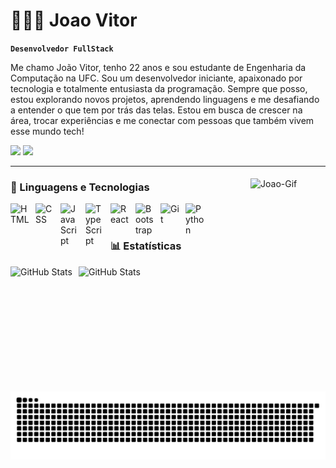 # 👨🏽‍💻 Joao Vitor

**`Desenvolvedor FullStack`**

Me chamo João Vitor, tenho 22 anos e sou estudante de Engenharia da Computação na UFC. Sou um desenvolvedor iniciante, apaixonado por tecnologia e totalmente entusiasta da programação. Sempre que posso, estou explorando novos projetos, aprendendo linguagens e me desafiando a entender o que tem por trás das telas. Estou em busca de crescer na área, trocar experiências e me conectar com pessoas que também vivem esse mundo tech!
<div> 

  <a href="https://instagram.com/_jvitorsilva0" target="_blank"><img src="https://img.shields.io/badge/-Instagram-%23E4405F?style=for-the-badge&logo=instagram&logoColor=white" target="_blank"></a>
  <a href = "mailto:jvitorsilvadn@gmail.com"><img src="https://img.shields.io/badge/-Gmail-%23333?style=for-the-badge&logo=gmail&logoColor=white" target="_blank"></a>
  
</div>

---

### 🤖 Linguagens e Tecnologias

<img 
    align="left" 
    alt="HTML"
    title="HTML" 
    width="30px" 
    style="padding-right: 10px;" 
    src="https://cdn.jsdelivr.net/gh/devicons/devicon@latest/icons/html5/html5-original.svg" 
/>
<img 
    align="left" 
    alt="CSS" 
    title="CSS"
    width="30px" 
    style="padding-right: 10px;" 
    src="https://cdn.jsdelivr.net/gh/devicons/devicon@latest/icons/css3/css3-original.svg" 
/>
<img 
    align="left" 
    alt="JavaScript" 
    title="JavaScript"
    width="30px" 
    style="padding-right: 10px;" 
    src="https://cdn.jsdelivr.net/gh/devicons/devicon@latest/icons/javascript/javascript-original.svg" 
/>
<img 
    align="left" 
    alt="TypeScript"
    title="TypeScript" 
    width="30px" 
    style="padding-right: 10px;" 
    src="https://cdn.jsdelivr.net/gh/devicons/devicon@latest/icons/typescript/typescript-original.svg" 
/>
<img 
    align="left" 
    alt="React"
    title="React" 
    width="30px" 
    style="padding-right: 10px;" 
    src="https://cdn.jsdelivr.net/gh/devicons/devicon@latest/icons/react/react-original.svg" 
/>

<img 
    align="left" 
    alt="Bootstrap"
    title="Bootstrap" 
    width="30px" 
    style="padding-right: 10px;" 
    src="https://cdn.jsdelivr.net/gh/devicons/devicon@latest/icons/bootstrap/bootstrap-original.svg" 
/>

<img 
    align="left" 
    alt="Git" 
    title="Git"
    width="30px" 
    style="padding-right: 10px;" 
    src="https://cdn.jsdelivr.net/gh/devicons/devicon@latest/icons/git/git-original.svg" 
/>
<img 
    align="left" 
    alt="Python" 
    title="Python"
    width="30px" 
    style="padding-right: 10px;" 
    src="https://cdn.jsdelivr.net/gh/devicons/devicon@latest/icons/python/python-original.svg" 
/>
<img 
    align="right" 
    alt="Joao-Gif" 
    title="Joao-Gif"
    width="120px" 
    style="margin-top: -40px;" 
    src="https://cdn.discordapp.com/attachments/1274923117688389693/1399959274138112200/download20250703002248_online-video-cutter.com_2.gif?ex=688ae52c&is=688993ac&hm=f6cc10fa46f6959c8cf07114d51b5847bd265ab89a27f53b3b12936e62d4c7f0&" 
/> 



<br/>
<br/>

### 📊 Estatísticas

<p>
  <img 
    align="left" 
    alt="GitHub Stats" 
    height="200" 
    style="padding-right: 10px;" 
    src="https://github-readme-stats.vercel.app/api?username=jvitorsilvadn&show_icons=true&theme=merko&include_all_commits=true&locale=pt-br" 
  />

<img 
      align="left" 
      alt="GitHub Stats" 
      height="200" 
      src="https://github-readme-stats.vercel.app/api/top-langs/?username=jvitorsilvadn&theme=merko&layout=compact&custom_title=Tecnologias&langs_count=9" 
  />

</p>

<br>
<br>

<picture align="center">
  <source media="(prefers-color-scheme: dark)" srcset="https://raw.githubusercontent.com/jvitorsilvadn/jvitorsilvadn/output/github-contribution-grid-snake-dark.svg">
  <source media="(prefers-color-scheme: light)" srcset="https://raw.githubusercontent.com/jvitorsilvadn/jvitorsilvadn/output/github-contribution-grid-snake-dark.svg">
  <img align="center" alt="github contribution grid snake animation" src="https://raw.githubusercontent.com/jvitorsilvadn/jvitorsilvadn/output/github-contribution-grid-snake.svg">
</picture>
